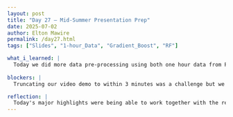 ```yaml
---
layout: post
title: "Day 27 – Mid-Summer Presentation Prep"
date: 2025-07-02
author: Elton Mawire
permalink: /day27.html
tags: ["Slides", "1-hour_Data", "Gradient_Boost", "RF"]

what_i_learned: |
  Today we did more data pre-processing using both one hour data from Padonia and Howard. Max and I worked on Howard data, and we were able to achieve a high r_2 score of 0.73 using gradient Boosting model. The rest of our day was dedicated to polishing our slides. We were able to work with our mentors in creating the best and most relevant versions of the slides. Lastly, we finished the day with presentation practice and trying to adjust everything to fit in the time limits of 15 to 20 minutes. 
  
blockers: |
  Truncating our video demo to within 3 minutes was a challenge but we overcame.

reflection: |
  Today's major highlights were being able to work together with the rest of the team to finally determine the most important information to include in our slides. I enjoyed the collaborative spirit within our team and the aptitude to being at our best for each other. The highlights were the less revisions we got since the preliminary discussions yesterday. This showed me the amount of improvement and attention to correction which is also crucial to our project. Lookig forward to presenting tomorrow!
---
```


